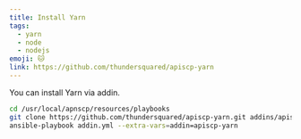 ```yaml
---
title: Install Yarn
tags:
  - yarn
  - node
  - nodejs
emoji: 🐱
link: https://github.com/thundersquared/apiscp-yarn
---
```


You can install Yarn via addin.

```bash
cd /usr/local/apnscp/resources/playbooks
git clone https://github.com/thundersquared/apiscp-yarn.git addins/apiscp-yarn
ansible-playbook addin.yml --extra-vars=addin=apiscp-yarn
```
